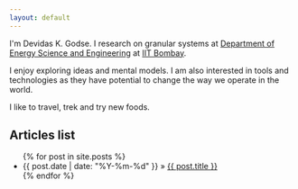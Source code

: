 ```yaml
---
layout: default
---
```


I'm Devidas K. Godse. I research on granular systems at [Department of Energy Science and Engineering](https://www.ese.iitb.ac.in/) at [IIT Bombay](http://www.iitb.ac.in/).


I enjoy exploring ideas and mental models. I am also interested in tools and technologies as they have potential to change the way we operate in the world.

I like to travel, trek and try new foods.

## Articles list
<ul class="posts">
    {% for post in site.posts %}
    <li>
        <span>{{ post.date | date: "%Y-%m-%d" }}</span> &raquo;
        <a
            href="{{ post.url }}"
            >{{ post.title }}</a
        >
    </li>
{% endfor %}
</ul>
